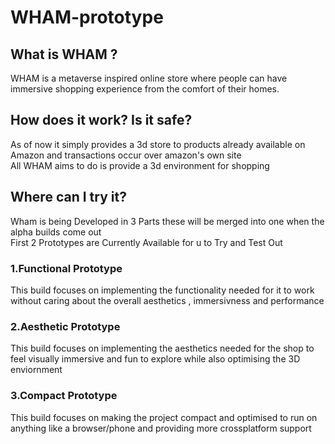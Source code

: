 # WHAM-prototype  
## What is WHAM ?  
WHAM is a metaverse inspired online store where people can have immersive shopping experience from the comfort of their homes.  
  
## How does it work? Is it safe?  
As of now it simply provides a 3d store to products already available on Amazon and transactions occur over amazon's own site  
All WHAM aims to do is provide a 3d environment for shopping 
  
## Where can I try it?  
Wham is being Developed in 3 Parts these will be merged into one when the alpha builds come out  
First 2 Prototypes are Currently Available for u to Try and Test Out  
### 1.Functional Prototype  
This build focuses on implementing the functionality needed for it to work without caring about the overall aesthetics , immersivness and performance
### 2.Aesthetic Prototype
This build focuses on implementing the aesthetics needed for the shop to feel visually immersive and fun to explore while also optimising the 3D enviornment 
### 3.Compact Prototype
This build focuses on making the project compact and optimised to run on anything like a browser/phone and providing more crossplatform support
